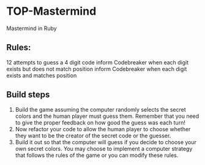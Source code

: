 # TOP-Mastermind
Mastermind in Ruby


## Rules:
12 attempts to guess a 4 digit code
inform Codebreaker when each digit exists but does not match position
inform Codebreaker when each digit exists and matches position

## Build steps
1. Build the game assuming the computer randomly selects the secret colors and the human player must guess them. Remember that you need to give the proper feedback on how good the guess was each turn!
2. Now refactor your code to allow the human player to choose whether they want to be the creator of the secret code or the guesser.
3. Build it out so that the computer will guess if you decide to choose your own secret colors. You may choose to implement a computer strategy that follows the rules of the game or you can modify these rules.